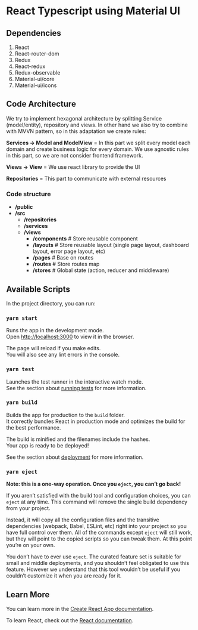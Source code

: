 # React Typescript using Material UI

## Dependencies

1. React
2. React-router-dom
3. Redux
4. React-redux
5. Redux-observable
6. Material-ui/core
7. Material-ui/icons

## Code Architecture
We try to implement hexagonal architecture by splitting Service (model/entity), repository and views.
In other hand we also try to combine with MVVN pattern, so in this adaptation we create rules:

**Services -> Model and ModelView** = In this part we split every model each domain and create business logic for every domain. We use agnostic rules in this part, so we are not consider frontend framework. 

**Views -> View** = We use react library to provide the UI

**Repositories** = This part to communicate with external resources

### Code structure

* **/public**
* **/src**
  + **/repositories**
  + **/services**
  + **/views**
    + **/components** # Store reusable component
    + **/layouts** # Store reusable layout (single page layout, dashboard layout, error page layout, etc)
    + **/pages** # Base on routes
    + **/routes** # Store routes map
    + **/stores** # Global state (action, reducer and middleware)

## Available Scripts

In the project directory, you can run:

### `yarn start`

Runs the app in the development mode.\
Open [http://localhost:3000](http://localhost:3000) to view it in the browser.

The page will reload if you make edits.\
You will also see any lint errors in the console.

### `yarn test`

Launches the test runner in the interactive watch mode.\
See the section about [running tests](https://facebook.github.io/create-react-app/docs/running-tests) for more information.

### `yarn build`

Builds the app for production to the `build` folder.\
It correctly bundles React in production mode and optimizes the build for the best performance.

The build is minified and the filenames include the hashes.\
Your app is ready to be deployed!

See the section about [deployment](https://facebook.github.io/create-react-app/docs/deployment) for more information.

### `yarn eject`

**Note: this is a one-way operation. Once you `eject`, you can’t go back!**

If you aren’t satisfied with the build tool and configuration choices, you can `eject` at any time. This command will remove the single build dependency from your project.

Instead, it will copy all the configuration files and the transitive dependencies (webpack, Babel, ESLint, etc) right into your project so you have full control over them. All of the commands except `eject` will still work, but they will point to the copied scripts so you can tweak them. At this point you’re on your own.

You don’t have to ever use `eject`. The curated feature set is suitable for small and middle deployments, and you shouldn’t feel obligated to use this feature. However we understand that this tool wouldn’t be useful if you couldn’t customize it when you are ready for it.

## Learn More

You can learn more in the [Create React App documentation](https://facebook.github.io/create-react-app/docs/getting-started).

To learn React, check out the [React documentation](https://reactjs.org/).

